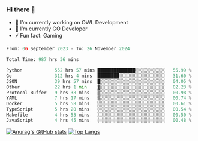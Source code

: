 ### Hi there 👋 

- 🔭 I’m currently working on OWL Development
- 🌱 I’m currently GO Developer
-  ⚡ Fun fact: Gaming
  
  <!--
- 👯 I’m looking to collaborate on ...
- 🤔 I’m looking for help with ...
- 💬 Ask me about ...
- 📫 How to reach me: ...
- 😄 Pronouns: ...
-->

<!--START_SECTION:waka-->

```python
From: 06 September 2023 - To: 26 November 2024

Total Time: 987 hrs 36 mins

Python            552 hrs 57 mins ██████████████░░░░░░░░░░░   55.99 %
Go                312 hrs 4 mins  ████████░░░░░░░░░░░░░░░░░   31.60 %
JSON              39 hrs 57 mins  █░░░░░░░░░░░░░░░░░░░░░░░░   04.05 %
Other             22 hrs 1 min    ▓░░░░░░░░░░░░░░░░░░░░░░░░   02.23 %
Protocol Buffer   9 hrs 38 mins   ▒░░░░░░░░░░░░░░░░░░░░░░░░   00.98 %
YAML              7 hrs 17 mins   ▒░░░░░░░░░░░░░░░░░░░░░░░░   00.74 %
Docker            5 hrs 58 mins   ░░░░░░░░░░░░░░░░░░░░░░░░░   00.61 %
TypeScript        5 hrs 20 mins   ░░░░░░░░░░░░░░░░░░░░░░░░░   00.54 %
Makefile          4 hrs 53 mins   ░░░░░░░░░░░░░░░░░░░░░░░░░   00.50 %
JavaScript        4 hrs 45 mins   ░░░░░░░░░░░░░░░░░░░░░░░░░   00.48 %
```

<!--END_SECTION:waka-->

[![Anurag's GitHub stats](https://github-readme-stats.vercel.app/api?username=aebalz&show_icons=true&theme=codeSTACKr)](https://github.com/anuraghazra/github-readme-stats)
[![Top Langs](https://github-readme-stats.vercel.app/api/top-langs/?username=aebalz&layout=compact&card_width=350&theme=codeSTACKr)](https://github.com/anuraghazra/github-readme-stats)
<!-- [![Readme Card](https://github-readme-stats.vercel.app/api/pin/?username=aebalz&repo=go-gin-gone&show_owner=true)](https://github.com/anuraghazra/github-readme-stats)-->
